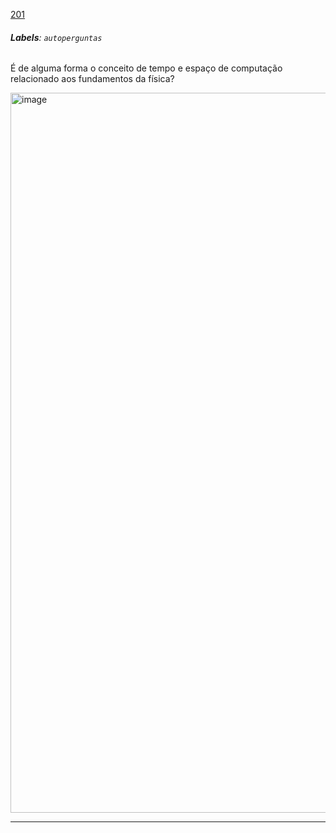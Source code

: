 [201](https://github.com/guilhermeprokisch/guilherme/issues/201) 
###### **Labels**: `autoperguntas`



É de alguma forma  o conceito de tempo e espaço de computação relacionado aos fundamentos da física?


<img width="1152" alt="image" src="https://user-images.githubusercontent.com/12011070/162580235-59b4c60e-4faf-461b-9bc1-0e68657a99e2.png">

-------------------------------------------------------------------------------


